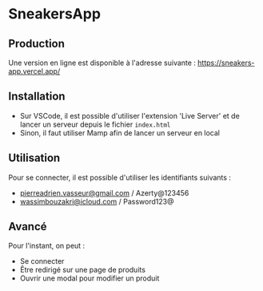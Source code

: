 # SneakersApp

## Production

Une version en ligne est disponible à l'adresse suivante : https://sneakers-app.vercel.app/

## Installation

- Sur VSCode, il est possible d'utiliser l'extension 'Live Server' et de lancer un serveur depuis le fichier ```index.html```
- Sinon, il faut utiliser Mamp afin de lancer un serveur en local

## Utilisation

Pour se connecter, il est possible d'utiliser les identifiants suivants : 
- pierreadrien.vasseur@gmail.com / Azerty@123456
- wassimbouzakri@icloud.com / Password123@

## Avancé

Pour l'instant, on peut : 
- Se connecter
- Être redirigé sur une page de produits
- Ouvrir une modal pour modifier un produit
